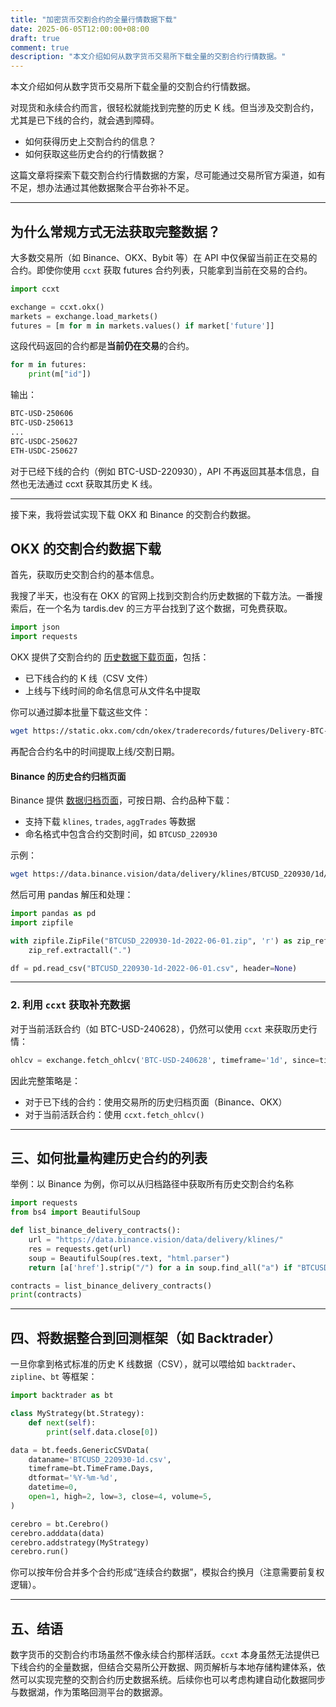 ```yaml
---
title: "加密货币交割合约的全量行情数据下载"
date: 2025-06-05T12:00:00+08:00
draft: true
comment: true
description: "本文介绍如何从数字货币交易所下载全量的交割合约行情数据。"
---
```


本文介绍如何从数字货币交易所下载全量的交割合约行情数据。

对现货和永续合约而言，很轻松就能找到完整的历史 K 线。但当涉及交割合约，尤其是已下线的合约，就会遇到障碍。

- 如何获得历史上交割合约的信息？
- 如何获取这些历史合约的行情数据？

这篇文章将探索下载交割合约行情数据的方案，尽可能通过交易所官方渠道，如有不足，想办法通过其他数据聚合平台弥补不足。

---

## 为什么常规方式无法获取完整数据？

大多数交易所（如 Binance、OKX、Bybit 等）在 API 中仅保留当前正在交易的合约。即使你使用 `ccxt` 获取 futures 合约列表，只能拿到当前在交易的合约。

```python
import ccxt

exchange = ccxt.okx()
markets = exchange.load_markets()
futures = [m for m in markets.values() if market['future']]
```

这段代码返回的合约都是**当前仍在交易**的合约。

```python
for m in futures:
    print(m["id"])
```

输出：

```bash
BTC-USD-250606
BTC-USD-250613
...
BTC-USDC-250627
ETH-USDC-250627
```

对于已经下线的合约（例如 BTC-USD-220930），API 不再返回其基本信息，自然也无法通过 ccxt 获取其历史 K 线。

---

接下来，我将尝试实现下载 OKX 和 Binance 的交割合约数据。

## OKX 的交割合约数据下载 

首先，获取历史交割合约的基本信息。

我搜了半天，也没有在 OKX 的官网上找到交割合约历史数据的下载方法。一番搜索后，在一个名为 tardis.dev 的三方平台找到了这个数据，可免费获取。

```python
import json
import requests
```

OKX 提供了交割合约的 [历史数据下载页面](https://www.okx.com/trade-markets/downloads)，包括：

* 已下线合约的 K 线（CSV 文件）
* 上线与下线时间的命名信息可从文件名中提取

你可以通过脚本批量下载这些文件：

```bash
wget https://static.okx.com/cdn/okex/traderecords/futures/Delivery-BTC-USD-20220930.csv
```

再配合合约名中的时间提取上线/交割日期。

#### Binance 的历史合约归档页面

Binance 提供 [数据归档页面](https://data.binance.vision/?prefix=data/delivery/)，可按日期、合约品种下载：

* 支持下载 `klines`, `trades`, `aggTrades` 等数据
* 命名格式中包含合约交割时间，如 `BTCUSD_220930`

示例：

```bash
wget https://data.binance.vision/data/delivery/klines/BTCUSD_220930/1d/BTCUSD_220930-1d-2022-06-01.zip
```

然后可用 pandas 解压和处理：

```python
import pandas as pd
import zipfile

with zipfile.ZipFile("BTCUSD_220930-1d-2022-06-01.zip", 'r') as zip_ref:
    zip_ref.extractall(".")

df = pd.read_csv("BTCUSD_220930-1d-2022-06-01.csv", header=None)
```

---

### 2. 利用 `ccxt` 获取补充数据

对于当前活跃合约（如 BTC-USD-240628），仍然可以使用 `ccxt` 来获取历史行情：

```python
ohlcv = exchange.fetch_ohlcv('BTC-USD-240628', timeframe='1d', since=timestamp)
```

因此完整策略是：

* 对于已下线的合约：使用交易所的历史归档页面（Binance、OKX）
* 对于当前活跃合约：使用 `ccxt.fetch_ohlcv()`

---

## 三、如何批量构建历史合约的列表

举例：以 Binance 为例，你可以从归档路径中获取所有历史交割合约名称

```python
import requests
from bs4 import BeautifulSoup

def list_binance_delivery_contracts():
    url = "https://data.binance.vision/data/delivery/klines/"
    res = requests.get(url)
    soup = BeautifulSoup(res.text, "html.parser")
    return [a['href'].strip("/") for a in soup.find_all("a") if "BTCUSD_" in a['href']]

contracts = list_binance_delivery_contracts()
print(contracts)
```

---

## 四、将数据整合到回测框架（如 Backtrader）

一旦你拿到格式标准的历史 K 线数据（CSV），就可以喂给如 `backtrader`、`zipline`、`bt` 等框架：

```python
import backtrader as bt

class MyStrategy(bt.Strategy):
    def next(self):
        print(self.data.close[0])

data = bt.feeds.GenericCSVData(
    dataname='BTCUSD_220930-1d.csv',
    timeframe=bt.TimeFrame.Days,
    dtformat='%Y-%m-%d',
    datetime=0,
    open=1, high=2, low=3, close=4, volume=5,
)

cerebro = bt.Cerebro()
cerebro.adddata(data)
cerebro.addstrategy(MyStrategy)
cerebro.run()
```

你可以按年份合并多个合约形成“连续合约数据”，模拟合约换月（注意需要前复权逻辑）。

---

## 五、结语

数字货币的交割合约市场虽然不像永续合约那样活跃。`ccxt` 本身虽然无法提供已下线合约的全量数据，但结合交易所公开数据、网页解析与本地存储构建体系，依然可以实现完整的交割合约历史数据系统。后续你也可以考虑构建自动化数据同步与数据湖，作为策略回测平台的数据源。


